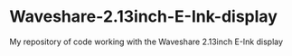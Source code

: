 # Waveshare-2.13inch-E-Ink-display
My repository of code working with the Waveshare 2.13inch E-Ink display
